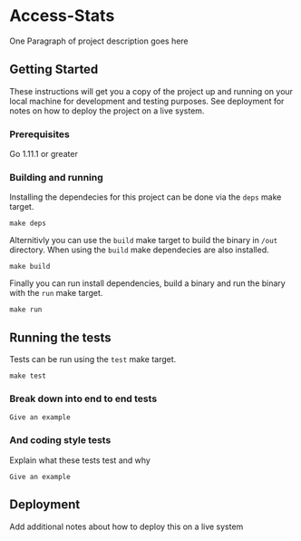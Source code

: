 # Access-Stats

One Paragraph of project description goes here

## Getting Started

These instructions will get you a copy of the project up and running on your local machine for development and testing purposes. See deployment for notes on how to deploy the project on a live system.

### Prerequisites

Go 1.11.1 or greater

### Building and running

Installing the dependecies for this project can be done via the `deps` make target.
```
make deps
```

Alternitivly you can use the `build` make target to build the binary in `/out` directory. When using the `build` make dependecies are also installed.

```
make build
```

Finally you can run install dependencies, build a binary and run the binary with the `run` make target.

```
make run
```
## Running the tests

Tests can be run using the `test` make target.

```
make test
```

### Break down into end to end tests


```
Give an example
```

### And coding style tests

Explain what these tests test and why

```
Give an example
```

## Deployment

Add additional notes about how to deploy this on a live system

